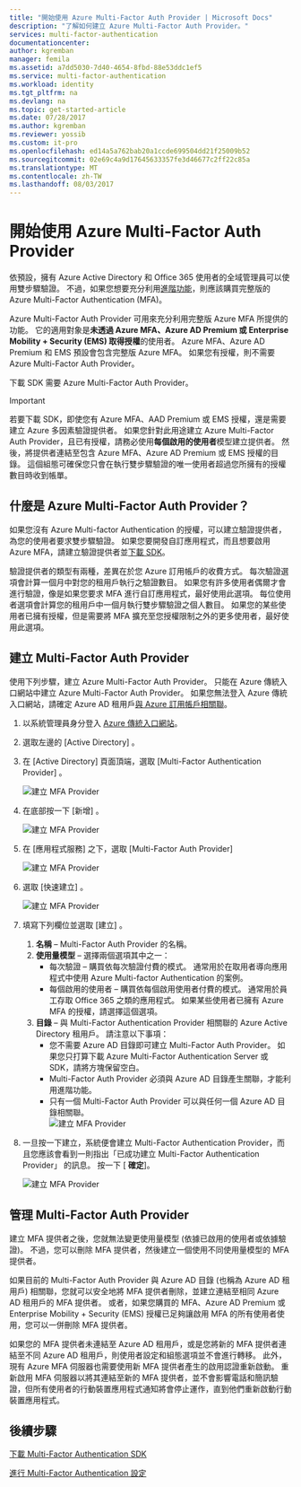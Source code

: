 ```yaml
---
title: "開始使用 Azure Multi-Factor Auth Provider | Microsoft Docs"
description: "了解如何建立 Azure Multi-Factor Auth Provider。"
services: multi-factor-authentication
documentationcenter: 
author: kgremban
manager: femila
ms.assetid: a7dd5030-7d40-4654-8fbd-88e53ddc1ef5
ms.service: multi-factor-authentication
ms.workload: identity
ms.tgt_pltfrm: na
ms.devlang: na
ms.topic: get-started-article
ms.date: 07/28/2017
ms.author: kgremban
ms.reviewer: yossib
ms.custom: it-pro
ms.openlocfilehash: ed14a5a762bab20a1ccde699504dd21f25009b52
ms.sourcegitcommit: 02e69c4a9d17645633357fe3d46677c2ff22c85a
ms.translationtype: MT
ms.contentlocale: zh-TW
ms.lasthandoff: 08/03/2017
---
```

# <a name="getting-started-with-an-azure-multi-factor-auth-provider"></a>開始使用 Azure Multi-Factor Auth Provider
依預設，擁有 Azure Active Directory 和 Office 365 使用者的全域管理員可以使用雙步驟驗證。 不過，如果您想要充分利用[進階功能](multi-factor-authentication-whats-next.md)，則應該購買完整版的 Azure Multi-Factor Authentication (MFA)。

Azure Multi-Factor Auth Provider 可用來充分利用完整版 Azure MFA 所提供的功能。 它的適用對象是**未透過 Azure MFA、Azure AD Premium 或 Enterprise Mobility + Security (EMS) 取得授權**的使用者。  Azure MFA、Azure AD Premium 和 EMS 預設會包含完整版 Azure MFA。 如果您有授權，則不需要 Azure Multi-Factor Auth Provider。

下載 SDK 需要 Azure Multi-Factor Auth Provider。

> [!IMPORTANT]
> 若要下載 SDK，即使您有 Azure MFA、AAD Premium 或 EMS 授權，還是需要建立 Azure 多因素驗證提供者。  如果您針對此用途建立 Azure Multi-Factor Auth Provider，且已有授權，請務必使用**每個啟用的使用者**模型建立提供者。 然後，將提供者連結至包含 Azure MFA、Azure AD Premium 或 EMS 授權的目錄。 這個組態可確保您只會在執行雙步驟驗證的唯一使用者超過您所擁有的授權數目時收到帳單。

## <a name="what-is-an-azure-multi-factor-auth-provider"></a>什麼是 Azure Multi-Factor Auth Provider？

如果您沒有 Azure Multi-factor Authentication 的授權，可以建立驗證提供者，為您的使用者要求雙步驟驗證。 如果您要開發自訂應用程式，而且想要啟用 Azure MFA，請建立驗證提供者並[下載 SDK](multi-factor-authentication-sdk.md)。

驗證提供者的類型有兩種，差異在於您 Azure 訂用帳戶的收費方式。 每次驗證選項會計算一個月中對您的租用戶執行之驗證數目。 如果您有許多使用者偶爾才會進行驗證，像是如果您要求 MFA 進行自訂應用程式，最好使用此選項。 每位使用者選項會計算您的租用戶中一個月執行雙步驟驗證之個人數目。 如果您的某些使用者已擁有授權，但是需要將 MFA 擴充至您授權限制之外的更多使用者，最好使用此選項。

## <a name="create-a-multi-factor-auth-provider"></a>建立 Multi-Factor Auth Provider
使用下列步驟，建立 Azure Multi-Factor Auth Provider。 只能在 Azure 傳統入口網站中建立 Azure Multi-Factor Auth Provider。 如果您無法登入 Azure 傳統入口網站，請確定 Azure AD 租用戶[與 Azure 訂用帳戶相關聯](../active-directory/active-directory-how-subscriptions-associated-directory.md)。 

1. 以系統管理員身分登入 [Azure 傳統入口網站](https://manage.windowsazure.com)。
2. 選取左邊的 [Active Directory] 。
3. 在 [Active Directory] 頁面頂端，選取 [Multi-Factor Authentication Provider] 。
   
   ![建立 MFA Provider](./media/multi-factor-authentication-get-started-auth-provider/authprovider1.png)

4. 在底部按一下 [新增] 。
   
   ![建立 MFA Provider](./media/multi-factor-authentication-get-started-auth-provider/authprovider2.png)

5. 在 [應用程式服務] 之下，選取 [Multi-Factor Auth Provider]
   
   ![建立 MFA Provider](./media/multi-factor-authentication-get-started-auth-provider/authprovider3.png)

6. 選取 [快速建立] 。
   
   ![建立 MFA Provider](./media/multi-factor-authentication-get-started-auth-provider/authprovider4.png)

7. 填寫下列欄位並選取 [建立] 。
   1. **名稱** – Multi-Factor Auth Provider 的名稱。
   2. **使用量模型** – 選擇兩個選項其中之一：
      * 每次驗證 – 購買依每次驗證付費的模式。 通常用於在取用者導向應用程式中使用 Azure Multi-factor Authentication 的案例。
      * 每個啟用的使用者 – 購買依每個啟用使用者付費的模式。 通常用於員工存取 Office 365 之類的應用程式。 如果某些使用者已擁有 Azure MFA 的授權，請選擇這個選項。
   3. **目錄** – 與 Multi-Factor Authentication Provider 相關聯的 Azure Active Directory 租用戶。 請注意以下事項：
      * 您不需要 Azure AD 目錄即可建立 Multi-Factor Auth Provider。 如果您只打算下載 Azure Multi-Factor Authentication Server 或 SDK，請將方塊保留空白。
      * Multi-Factor Auth Provider 必須與 Azure AD 目錄產生關聯，才能利用進階功能。
      * 只有一個 Multi-Factor Auth Provider 可以與任何一個 Azure AD 目錄相關聯。  
      ![建立 MFA Provider](./media/multi-factor-authentication-get-started-auth-provider/authprovider5.png)

8. 一旦按一下建立，系統便會建立 Multi-Factor Authentication Provider，而且您應該會看到一則指出「已成功建立 Multi-Factor Authentication Provider」 的訊息。 按一下 [ **確定**]。  
   
   ![建立 MFA Provider](./media/multi-factor-authentication-get-started-auth-provider/authprovider6.png)  

## <a name="manage-your-multi-factor-auth-provider"></a>管理 Multi-Factor Auth Provider

建立 MFA 提供者之後，您就無法變更使用量模型 (依據已啟用的使用者或依據驗證)。 不過，您可以刪除 MFA 提供者，然後建立一個使用不同使用量模型的 MFA 提供者。

如果目前的 Multi-Factor Auth Provider 與 Azure AD 目錄 (也稱為 Azure AD 租用戶) 相關聯，您就可以安全地將 MFA 提供者刪除，並建立連結至相同 Azure AD 租用戶的 MFA 提供者。 或者，如果您購買的 MFA、Azure AD Premium 或 Enterprise Mobility + Security (EMS) 授權已足夠讓啟用 MFA 的所有使用者使用，您可以一併刪除 MFA 提供者。

如果您的 MFA 提供者未連結至 Azure AD 租用戶，或是您將新的 MFA 提供者連結至不同 Azure AD 租用戶，則使用者設定和組態選項並不會進行轉移。 此外，現有 Azure MFA 伺服器也需要使用新 MFA 提供者產生的啟用認證重新啟動。 重新啟用 MFA 伺服器以將其連結至新的 MFA 提供者，並不會影響電話和簡訊驗證，但所有使用者的行動裝置應用程式通知將會停止運作，直到他們重新啟動行動裝置應用程式。

## <a name="next-steps"></a>後續步驟

[下載 Multi-Factor Authentication SDK](multi-factor-authentication-sdk.md)

[進行 Multi-Factor Authentication 設定](multi-factor-authentication-whats-next.md)

